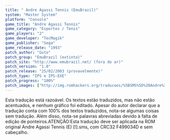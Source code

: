 ```yaml
---
title: " Andre Agassi Tennis (EmuBrazil)"
system: "Master System"
platform: "Console"
game_title: "Andre Agassi Tennis"
game_category: "Esportes / Tenis"
game_players: "2"
game_developer: "TecMagik"
game_publisher: "Sega"
game_release_date: "1993"
patch_author: "Guto"
patch_group: "EmuBrazil (extinto)"
patch_site: "http://www.emubrazil.net/ (fora do ar)"
patch_version: "1.0"
patch_release: "25/02/2003 (provavelmente)"
patch_type: "IPS e IPS-EXE"
patch_progress: "100%"
patch_images: ["http://img.romhackers.org/traducoes/%5BSMS%5D%20Andre%20Agassi%20Tennis%20-%20EmuBrazil%20-%201.png","http://img.romhackers.org/traducoes/%5BSMS%5D%20Andre%20Agassi%20Tennis%20-%20EmuBrazil%20-%202.png","http://img.romhackers.org/traducoes/%5BSMS%5D%20Andre%20Agassi%20Tennis%20-%20EmuBrazil%20-%203.png"]
---
```

Esta tradução está razoável. Os textos estão traduzidos, mas não estão acentuados, e nenhum gráfico foi editado. Apesar do autor declarar que a tradução conta com 100% dos textos traduzidos, nota-se algumas coisas sem tradução. Além disso, nota-se palavras abreviadas devido à falta de edição de ponteiros.ATENÇÃO:Esta tradução deve ser aplicada na ROM original Andre Agassi Tennis (E) [!].sms, com CRC32 F499034D e sem cabeçalho.